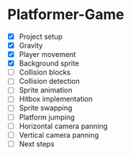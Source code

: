 # Platformer-Game

- [x] Project setup
- [x] Gravity
- [x] Player movement
- [x] Background sprite
- [ ] Collision blocks
- [ ] Collision detection
- [ ] Sprite animation
- [ ] Hitbox implementation
- [ ] Sprite swapping
- [ ] Platform jumping
- [ ] Horizontal camera panning
- [ ] Vertical camera panning
- [ ] Next steps
